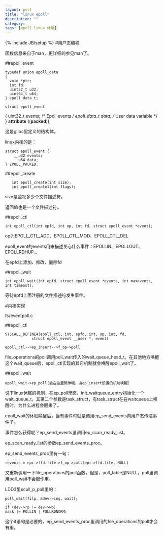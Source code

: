```yaml
---
layout: post
title: "linux epoll"
description: ""
category: 
tags: [epoll linux 休眠]
---
```

{% include JB/setup %}
#用户态编程

函数信息来自于man，更详细的参见man了。

##epoll_event

    typedef union epoll_data 
    { 
      void *ptr; 
      int fd; 
      uint32_t u32; 
      uint64_t u64; 
    } epoll_data_t; 
 
    struct epoll_event 
   { 
      uint32_t events;      /* Epoll events */ 
      epoll_data_t data;    /* User data variable */ 
   } __attribute__ ((__packed__)); 

这是glibc里定义的结构体。

linux内核的是：

    struct epoll_event {
        __u32 events;
        __u64 data;
    } EPOLL_PACKED;

##epoll_create

       int epoll_create(int size);
       int epoll_create1(int flags);

size是监视多少个文件描述符。

返回值也是一个文件描述符。

##epoll_ctl

    int epoll_ctl(int epfd, int op, int fd, struct epoll_event *event);

op为EPOLL_CTL_ADD、EPOLL_CTL_MOD、EPOLL_CTL_DEL

epoll_event的events用来描述关心什么事件：EPOLLIN、EPOLLOUT、EPOLLRDHUP...

在epfd上添加、修改、删除fd

##epoll_wait

    int epoll_wait(int epfd, struct epoll_event *events, int maxevents, int timeout);

等待epfd上面注册的文件描述符发生事件。

#内核实现

fs/eventpoll.c

##epoll_ctl

    SYSCALL_DEFINE4(epoll_ctl, int, epfd, int, op, int, fd,
                struct epoll_event __user *, event)

    epoll_ctl-->ep_insert-->f_op->poll

file_operations的poll调用poll_wait传入的wait_queue_head_t，在其他地方唤醒这个wait_queue后，epoll_ctl实现的其它机制就会唤醒epoll_wait了。

##epoll_wait

    epoll_wait->ep_poll(会在这里面休眠，由ep_insert设置的机制唤醒)

说下linux休眠的机制，在ep_poll里面，init_waitqueue_entry初始化一个wait_queue_t，其第二个参数是task_struct，有task_struct在在waitqueue上唤醒时，为什么进程会醒来了。

epoll_wait的休眠唤醒后，当有事件时就是调用ep_send_events向用户态传递事件了。

事件怎么获得呢？ep_send_events里调用ep_scan_ready_list。

ep_scan_ready_list的参数ep_send_events_proc。

ep_send_events_proc里有一句：

    revents = epi->ffd.file->f_op->poll(epi->ffd.file, NULL)

又重新调用一下file_operations的poll函数，但是，poll_table是NULL，poll里调用poll_wait不会起作用。

LDD3里scull_p_poll里的：

    poll_wait(filp, &dev->inq, wait);
    ...
    if (dev->rp != dev->wp)
	mask |= POLLIN | POLLRDNORM;

这个if语句是必要的，ep_send_events_proc里调用的file_operations的poll才会有用。


